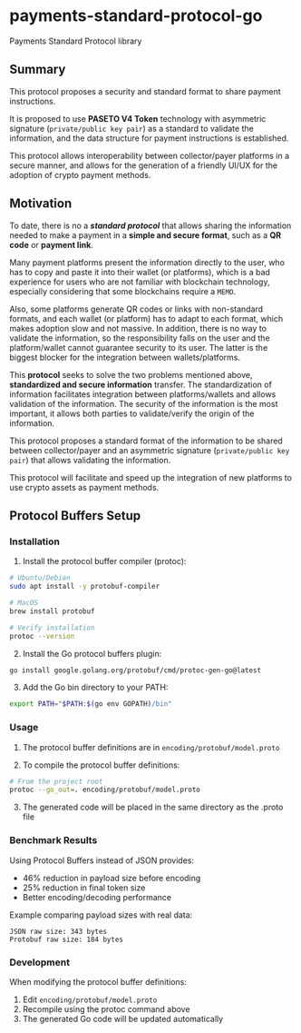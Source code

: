 # payments-standard-protocol-go
Payments Standard Protocol library

## Summary

This protocol proposes a security and standard format to share payment instructions.

It is proposed to use **PASETO V4 Token** technology with asymmetric signature (`private/public key pair`) as a standard to validate the information, and the data structure for payment instructions is established.

This protocol allows interoperability between collector/payer platforms in a secure manner, and allows for the generation of a friendly UI/UX for the adoption of crypto payment methods.


## Motivation
To date, there is no a ***standard protocol*** that allows sharing the information needed to make a payment in a **simple and secure format**, such as a **QR code** or **payment link**.

Many payment platforms present the information directly to the user, who has to copy and paste it into their wallet (or platforms), which is a bad experience for users who are not familiar with blockchain technology, especially considering that some blockchains require a `MEMO`.

Also, some platforms generate QR codes or links with non-standard formats, and each wallet (or platform) has to adapt to each format, which makes adoption slow and not massive. In addition, there is no way to validate the information, so the responsibility falls on the user and the platform/wallet cannot guarantee security to its user. The latter is the biggest blocker for the integration between wallets/platforms.

This **protocol** seeks to solve the two problems mentioned above, **standardized and secure information** transfer. The standardization of information facilitates integration between platforms/wallets and allows validation of the information. The security of the information is the most important, it allows both parties to validate/verify the origin of the information.

This protocol proposes a standard format of the information to be shared between collector/payer and an asymmetric signature (`private/public key pair`) that allows validating the information.

This protocol will facilitate and speed up the integration of new platforms to use crypto assets as payment methods.

## Protocol Buffers Setup

### Installation

1. Install the protocol buffer compiler (protoc):

```bash
# Ubuntu/Debian
sudo apt install -y protobuf-compiler

# MacOS
brew install protobuf

# Verify installation
protoc --version
```

2. Install the Go protocol buffers plugin:

```bash
go install google.golang.org/protobuf/cmd/protoc-gen-go@latest
```

3. Add the Go bin directory to your PATH:

```bash
export PATH="$PATH:$(go env GOPATH)/bin"
```

### Usage

1. The protocol buffer definitions are in `encoding/protobuf/model.proto`

2. To compile the protocol buffer definitions:

```bash
# From the project root
protoc --go_out=. encoding/protobuf/model.proto
```

3. The generated code will be placed in the same directory as the .proto file

### Benchmark Results

Using Protocol Buffers instead of JSON provides:
- 46% reduction in payload size before encoding
- 25% reduction in final token size
- Better encoding/decoding performance

Example comparing payload sizes with real data:
```
JSON raw size: 343 bytes
Protobuf raw size: 184 bytes
```

### Development

When modifying the protocol buffer definitions:
1. Edit `encoding/protobuf/model.proto`
2. Recompile using the protoc command above
3. The generated Go code will be updated automatically